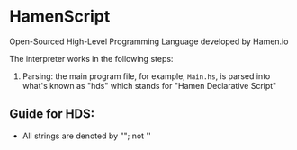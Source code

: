 # HamenScript
Open-Sourced High-Level Programming Language developed by Hamen.io

The interpreter works in the following steps:

1. Parsing: the main program file, for example, `Main.hs`, is parsed into what's known as "hds" which stands for "Hamen Declarative Script"

## Guide for HDS:

* All strings are denoted by ""; not ''